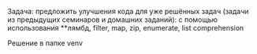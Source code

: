 Задача: предложить улучшения кода для уже решённых задач (задачи из предыдущих семинаров и домашних заданий):
с помощью использования **лямбд, filter, map, zip, enumerate, list comprehension


Решение в папке venv
